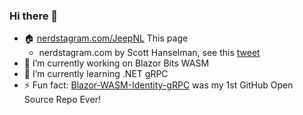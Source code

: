 ### Hi there 👋
- 🏠 [nerdstagram.com/JeepNL](http://nerdstagram.com/JeepNL) This page
    - nerdstagram.com by Scott Hanselman, see this [tweet](https://twitter.com/shanselman/status/1281273505263153152)
- 🔭 I’m currently working on Blazor Bits WASM
- 🌱 I’m currently learning .NET gRPC
- ⚡ Fun fact: [Blazor-WASM-Identity-gRPC](https://github.com/JeepNL/Blazor-WASM-Identity-gRPC) was my 1st GitHub Open Source Repo Ever! 

<!--
**JeepNL/JeepNL** is a ✨ _special_ ✨ repository because its `README.md` (this file) appears on your GitHub profile.

- 👯 I’m looking to collaborate on ...
- 🤔 I’m looking for help with ...
- 💬 Ask me about ...
- 📫 How to reach me: ...
- 😄 Pronouns: ...

-->
